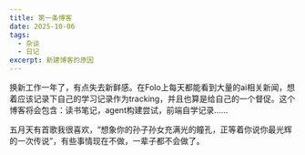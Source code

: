 ```yaml
---
title: 第一条博客
date: 2025-10-06
tags:
  - 杂谈
  - 日记
excerpt: 新建博客的原因
---
```


换新工作一年了，有点失去新鲜感。在Folo上每天都能看到大量的ai相关新闻，想着应该记录下自己的学习记录作为tracking，并且也算是给自己的一个督促。这个博客将会包含：读书笔记，agent构建尝试，前端自学记录……

五月天有首歌我很喜欢，“想象你的孙子孙女充满光的瞳孔，正等着你说你最光辉的一次传说”，有些事情现在不做，一辈子都不会做了。